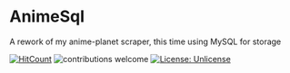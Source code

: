 # AnimeSql
A rework of my anime-planet scraper, this time using MySQL for storage

[![HitCount](http://hits.dwyl.io/sguzman/AnimeSql.svg)](http://hits.dwyl.io/sguzman/AnimeSql)
![contributions welcome](https://img.shields.io/badge/contributions-welcome-brightgreen.svg?style=flat)
[![License: Unlicense](https://img.shields.io/badge/license-Unlicense-blue.svg)](http://unlicense.org/)